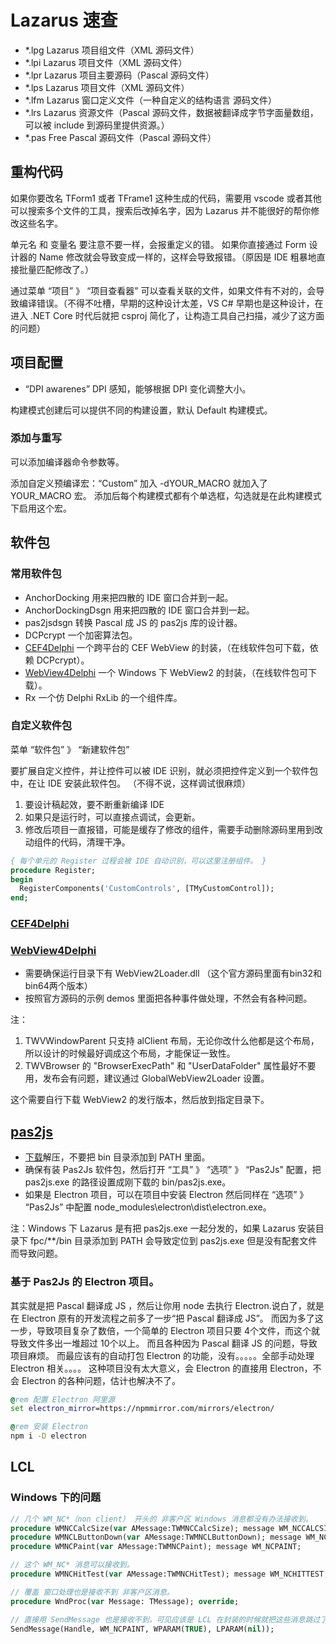 # Lazarus 速查

- *.lpg Lazarus 项目组文件（XML 源码文件）
- *.lpi Lazarus 项目文件（XML 源码文件）
- *.lpr Lazarus 项目主要源码（Pascal 源码文件）
- *.lps Lazarus 项目文件（XML 源码文件）
- *.lfm Lazarus 窗口定义文件（一种自定义的结构语言 源码文件）
- *.lrs Lazarus 资源文件（Pascal 源码文件，数据被翻译成字节字面量数组，可以被 include 到源码里提供资源。）
- *.pas Free Pascal 源码文件（Pascal 源码文件）

## 重构代码

如果你要改名 TForm1 或者 TFrame1 这种生成的代码，需要用 vscode 或者其他可以搜索多个文件的工具，搜索后改掉名字，因为 Lazarus 并不能很好的帮你修改这些名字。

单元名 和 变量名 要注意不要一样，会报重定义的错。
如果你直接通过 Form 设计器的 Name 修改就会导致变成一样的，这样会导致报错。（原因是 IDE 粗暴地直接批量匹配修改了。）

通过菜单 “项目” 》 “项目查看器” 可以查看关联的文件，如果文件有不对的，会导致编译错误。（不得不吐槽，早期的这种设计太差，VS C# 早期也是这种设计，在进入 .NET Core 时代后就把 csproj 简化了，让构造工具自己扫描，减少了这方面的问题）

## 项目配置

- “DPI awarenes” DPI 感知，能够根据 DPI 变化调整大小。

构建模式创建后可以提供不同的构建设置，默认 Default 构建模式。

### 添加与重写

可以添加编译器命令参数等。

添加自定义预编译宏：“Custom” 加入 -dYOUR_MACRO 就加入了 YOUR_MACRO 宏。
添加后每个构建模式都有个单选框，勾选就是在此构建模式下启用这个宏。


## 软件包

### 常用软件包

- AnchorDocking 用来把四散的 IDE 窗口合并到一起。
- AnchorDockingDsgn 用来把四散的 IDE 窗口合并到一起。
- pas2jsdsgn 转换 Pascal 成 JS 的 pas2js 库的设计器。
- DCPcrypt 一个加密算法包。
- [CEF4Delphi](https://github.com/salvadordf/CEF4Delphi) 一个跨平台的 CEF WebView 的封装，（在线软件包可下载，依赖 DCPcrypt）。
- [WebView4Delphi](https://github.com/salvadordf/WebView4Delphi) 一个 Windows 下 WebView2 的封装，（在线软件包可下载）。
- Rx 一个仿 Delphi RxLib 的一个组件库。

### 自定义软件包

菜单 “软件包” 》 “新建软件包”

要扩展自定义控件，并让控件可以被 IDE 识别，就必须把控件定义到一个软件包中，在让 IDE 安装此软件包。
（不得不说，这样调试很麻烦）

1. 要设计稿起效，要不断重新编译 IDE
2. 如果只是运行时，可以直接点调试，会更新。
3. 修改后项目一直报错，可能是缓存了修改的组件，需要手动删除源码里用到改动组件的代码，清理干净。

```pascal
{ 每个单元的 Register 过程会被 IDE 自动识别，可以这里注册组件。 }
procedure Register;
begin
  RegisterComponents('CustomControls', [TMyCustomControl]);
end; 
```

### [CEF4Delphi](https://github.com/salvadordf/CEF4Delphi)

### [WebView4Delphi](https://github.com/salvadordf/WebView4Delphi)

- 需要确保运行目录下有 WebView2Loader.dll （这个官方源码里面有bin32和bin64两个版本）
- 按照官方源码的示例 demos 里面把各种事件做处理，不然会有各种问题。

注：
1. TWVWindowParent 只支持 alClient 布局，无论你改什么他都是这个布局，所以设计的时候最好调成这个布局，才能保证一致性。
2. TWVBrowser 的 "BrowserExecPath" 和 "UserDataFolder" 属性最好不要用，发布会有问题，建议通过 GlobalWebView2Loader 设置。

这个需要自行下载 WebView2 的发行版本，然后放到指定目录下。

## [pas2js](https://wiki.freepascal.org/pas2js)

- [下载](https://getpas2js.freepascal.org/)解压，不要把 bin 目录添加到 PATH 里面。
- 确保有装 Pas2Js 软件包，然后打开 “工具” 》 “选项” 》 “Pas2Js" 配置，把 pas2js.exe 的路径设置成刚下载的 bin/pas2js.exe。
- 如果是 Electron 项目，可以在项目中安装 Electron 然后同样在 “选项” 》 “Pas2Js” 中配置 node_modules\electron\dist\electron.exe。

注：Windows 下 Lazarus 是有把 pas2js.exe 一起分发的，如果 Lazarus 安装目录下 fpc/**/bin 目录添加到 PATH 会导致定位到 pas2js.exe 但是没有配套文件而导致问题。

### 基于 Pas2Js 的 Electron 项目。

其实就是把 Pascal 翻译成 JS ，然后让你用 node 去执行 Electron.说白了，就是在 Electron 原有的开发流程之前多了一步“把 Pascal 翻译成 JS”。
而因为多了这一步，导致项目复杂了数倍，一个简单的 Electron 项目只要 4个文件，而这个就导致文件多出一堆超过 10个以上。
而且各种因为 Pascal 翻译 JS 的问题，导致项目麻烦。
而最应该有的自动打包 Electron 的功能，没有。。。。。全部手动处理 Electron 相关。。。。
这种项目没有太大意义，会 Electron 的直接用 Electron，不会 Electron 的各种问题，估计也解决不了。

```bat
@rem 配置 Electron 阿里源
set electron_mirror=https://npmmirror.com/mirrors/electron/

@rem 安装 Electron
npm i -D electron
```

## LCL

### Windows 下的问题

```pascal
// 几个 WM_NC*（non client） 开头的 非客户区 Windows 消息都没有办法接收到。
procedure WMNCCalcSize(var AMessage:TWMNCCalcSize); message WM_NCCALCSIZE;
procedure WMNCLButtonDown(var AMessage:TWMNCLButtonDown); message WM_NCLBUTTONDOWN;
procedure WMNCPaint(var AMessage:TWMNCPaint); message WM_NCPAINT;

// 这个 WM_NC* 消息可以接收到。
procedure WMNCHitTest(var AMessage:TWMNCHitTest); message WM_NCHITTEST;

// 覆盖 窗口处理也是接收不到 非客户区消息。
procedure WndProc(var Message: TMessage); override;

// 直接用 SendMessage 也是接收不到，可见应该是 LCL 在封装的时候就把这些消息跳过了。
SendMessage(Handle, WM_NCPAINT, WPARAM(TRUE), LPARAM(nil));
```